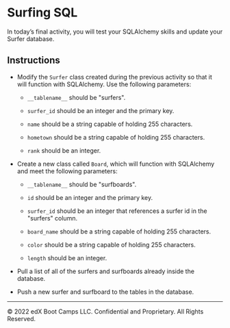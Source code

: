 # Surfing SQL

In today’s final activity, you will test your SQLAlchemy skills and update your Surfer database.

## Instructions

* Modify the `Surfer` class created during the previous activity so that it will function with SQLAlchemy. Use the following parameters:

    * `__tablename__` should be "surfers".

    * `surfer_id` should be an integer and the primary key.

    * `name` should be a string capable of holding 255 characters.

    * `hometown` should be a string capable of holding 255 characters.

    * `rank` should be an integer.

* Create a new class called `Board`, which will function with SQLAlchemy and meet the following parameters:

    * `__tablename__` should be "surfboards".

    * `id` should be an integer and the primary key.

    * `surfer_id` should be an integer that references a surfer id in the "surfers" column.

    * `board_name` should be a string capable of holding 255 characters.

    * `color` should be a string capable of holding 255 characters.

    * `length` should be an integer.

* Pull a list of all of the surfers and surfboards already inside the database.

* Push a new surfer and surfboard to the tables in the database.

---

© 2022 edX Boot Camps LLC. Confidential and Proprietary. All Rights Reserved.
